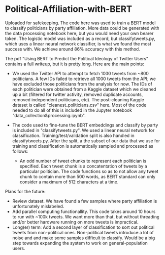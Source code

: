 # Political-Affiliation-with-BERT

Uploaded for safekeeping.  The code here was used to train a BERT model to classify politicians by party affiliation.  More data could be generated with the data processing notebook here, but you would need your own bearer token.  The logistic model was included as a record, but classifytweets.py, which uses a linear neural network classifier, is what we found the most success with.  We achieve around 86% accuracy with this method. 

The pdf "Using BERT to Predict the Political Ideology of Twitter Users" contains a full writeup, but it is pretty long.  Here are the main points:

- We used the Twitter API to attempt to fetch 1000 tweets from ~800 politicians.  A few IDs failed to retrieve all 1000 tweets from the API; we have excluded those politicians from the analysis for now.  The IDs of each politician were obtained from a Kaggle dataset which we cleaned up a bit (filtered for twitter activity, removed duplicate accounts, removed independent politicians, etc). The post-cleaning Kaggle dataset is called "cleanest_politicians.csv" here. Most of the code needed to do all of this is included in the Jupyter notebook "data_collection&processing.ipynb".  

- The code used to fine-tune the BERT embeddings and classify by party is included in "classifytweets.py". We used a linear  neural network for classification.  Training/test/validation split is also handled in classifytweets.py.  After the       split, a the subset of our data that we use for training and classification is automatically sampled and processed as follows: 
  - An odd number of tweet chunks to represent each politician is specified.  Each tweet chunk is a concatentation of           tweets by a particular politician.  The code functions so as to not allow any tweet chunk to contain more than 500         words, as BERT standard can only consider a maximum of 512 characters at a time.

Plans for the future:

- Review dataset.  We have found a few samples where party affiliation is unfortunately mislabeled.
- Add parallel computing functionallity.  This code takes around 10 hours to run with ~100k tweets.  We want more than that, but without threading and/or better hardware running on more tweets is impractical.
- Long(er) term: Add a second layer of classification to sort out political tweets from non-political ones.  Non-political tweets introduce a lot of  noise and and make some samples difficult to classify.  Would be a big step towards expanding the system to work on general-population users.
